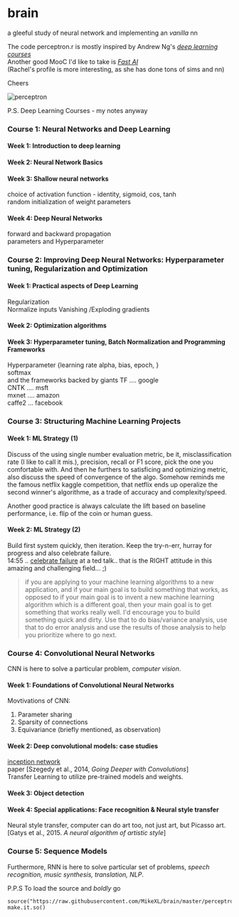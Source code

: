 # brain
a gleeful study of neural network and implementing an _vanilla_ nn

The code perceptron.r is mostly inspired by Andrew Ng's _[deep learning courses][dl]_  
Another good MooC I'd like to take is _[Fast AI][fast]_  
(Rachel's profile is more interesting, as she has done tons of sims and nn)  


Cheers

![perceptron][neuron]


P.S.
Deep Learning Courses - my notes anyway   

### Course 1: Neural Networks and Deep Learning
#### Week 1: Introduction to deep learning
#### Week 2: Neural Network Basics
#### Week 3: Shallow neural networks
choice of activation function - identity, sigmoid, cos, tanh  
random initialization of weight parameters

#### Week 4: Deep Neural Networks
forward and backward propagation  
parameters and Hyperparameter

### Course 2: Improving Deep Neural Networks: Hyperparameter tuning, Regularization and Optimization
#### Week 1: Practical aspects of Deep Learning
Regularization  
Normalize inputs
Vanishing /Exploding gradients
#### Week 2: Optimization algorithms
#### Week 3: Hyperparameter tuning, Batch Normalization and Programming Frameworks
Hyperparameter {learning rate alpha, bias, epoch, }  
softmax  
and the frameworks backed by giants
TF    .... google  
CNTK  .... msft  
mxnet .... amazon  
caffe2 ... facebook  

### Course 3: Structuring Machine Learning Projects
#### Week 1: ML Strategy (1)
Discuss of the using single number evaluation metric, be it, misclassification rate (I like to call it mis.), precision, recall or F1 score, pick the one you comfortable with. And then he furthers to satisficing and optimizing metric, also discuss the speed of convergence of the algo. Somehow reminds me the famous netflix kaggle competition, that netflix ends up operalize the second winner's algorithme, as a trade of accuracy and complexity/speed.  

Another good practice is always calculate the lift based on baseline performance, i.e. flip of the coin or human guess.
#### Week 2: ML Strategy (2)
Build first system quickly, then iteration. Keep the try-n-err, hurray for progress and also celebrate failure.  
14:55 .. [celebrate failure][utube] at a ted talk.. that is the RIGHT attitude in this amazing and challenging field... ;)

> if you are applying to your machine learning algorithms to a new application, and if your main goal is to build something that works, as opposed to if your main goal is to invent a new machine learning algorithm which is a different goal, then your main goal is to get something that works really well. I'd encourage you to build something quick and dirty. Use that to do bias/variance analysis, use that to do error analysis and use the results of those analysis to help you prioritize where to go next.

### Course 4: Convolutional Neural Networks
CNN is here to solve a particular problem, _computer vision_.

#### Week 1: Foundations of Convolutional Neural Networks
Movtivations of CNN:  
1. Parameter sharing
2. Sparsity of connections
3. Equivariance (briefly mentioned, as observation)

#### Week 2: Deep convolutional models: case studies
[inception network][inception]  
paper [Szegedy et al., 2014, _Going Deeper with Convolutions_]  
Transfer Learning to utilize pre-trained models and weights.

#### Week 3: Object detection
#### Week 4: Special applications: Face recognition & Neural style transfer
Neural style transfer,  computer can do art too, not just art, but Picasso art.  
[Gatys et al., 2015. _A neural algorithm of artistic style_]


### Course 5: Sequence Models
Furthermore, RNN is here to solve particular set of problems, _speech recognition, music synthesis, translation, NLP_.  


P.P.S
To load the source and _boldly_ go
```
source("https://raw.githubusercontent.com/MikeXL/brain/master/perceptron.r")
make.it.so()
```

[neuron]: https://pbs.twimg.com/media/DOVmnXtUIAAuzeg.jpg:large
[dl]: http://deeplearning.ai "deep learning courses"
[fast]: http://fast.ai
[utube]: https://youtu.be/40riCqvRoMs?t=14m45s "celebrate failure"
[inception]: http://knowyourmeme.com/memes/we-need-to-go-deeper
[fastai_tube]: https://www.youtube.com/playlist?list=PLeRmE3N7ThDC6uD5aSuB6t3HRwzDDw9Sq
